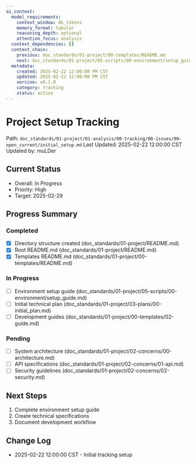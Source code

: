```yaml
---
ai_context:
  model_requirements:
    context_window: 8k_tokens
    memory_format: tabular
    reasoning_depth: optional
    attention_focus: analysis
  context_dependencies: []
  context_chain:
    previous: doc_standards/01-project/00-templates/README.md
    next: doc_standards/01-project/05-scripts/00-environment/setup_guide.md
  metadata:
    created: 2025-02-22 12:00:00 PM CST
    updated: 2025-02-22 12:00:00 PM CST
    version: v0.1.0
    category: tracking
    status: active
---
```


# Project Setup Tracking
Path: `doc_standards/01-project/01-analysis/00-tracking/00-issues/00-open_current/initial_setup.md`
Last Updated: 2025-02-22 12:00:00 CST
Updated by: muLDer

## Current Status
- Overall: In Progress
- Priority: High
- Target: 2025-02-29

## Progress Summary
### Completed
- [x] Directory structure created (doc_standards/01-project/README.md)
- [x] Root README.md (doc_standards/01-project/README.md)
- [x] Templates README.md (doc_standards/01-project/00-templates/README.md)

### In Progress
- [ ] Environment setup guide (doc_standards/01-project/05-scripts/00-environment/setup_guide.md)
- [ ] Initial technical plan (doc_standards/01-project/03-plans/00-initial_plan.md)
- [ ] Development guides (doc_standards/01-project/00-templates/02-guide.md)

### Pending
- [ ] System architecture (doc_standards/01-project/02-concerns/00-architecture.md)
- [ ] API specifications (doc_standards/01-project/02-concerns/01-api.md)
- [ ] Security guidelines (doc_standards/01-project/02-concerns/02-security.md)

## Next Steps
1. Complete environment setup guide
2. Create technical specifications
3. Document development workflow

## Change Log
- 2025-02-22 12:00:00 CST - Initial tracking setup